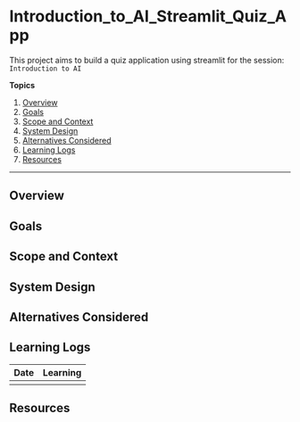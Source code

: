 # Introduction_to_AI_Streamlit_Quiz_App

This project aims to build a quiz application using streamlit for the session: `Introduction to AI`

**Topics**

1. [Overview](#overview)
2. [Goals](#goals)
3. [Scope and Context](#scope-and-context)
4. [System Design](#system-design)
5. [Alternatives Considered](#alternatives-considered)
6. [Learning Logs](#learning-logs)
7. [Resources](#resources)

---


## Overview

## Goals

## Scope and Context

## System Design

## Alternatives Considered

## Learning Logs

| Date | Learning |
|------|----------|
|      |          |

## Resources
